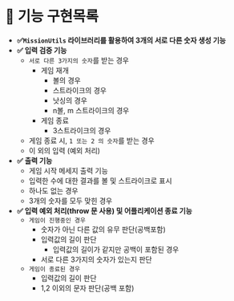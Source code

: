 # 🚀 기능 구현목록

- **✅`MissionUtils` 라이브러리를 활용하여 3개의 서로 다른 숫자 생성 기능**
- **✅ 입력 검증 기능**
    - `서로 다른 3가지의 숫자`를 받는 경우
        - 게임 재개
            - 볼의 경우
            - 스트라이크의 경우
            - 낫싱의 경우
            - n볼, m 스트라이크의 경우
        - 게임 종료
            - 3스트라이크의 경우
    - 게임 종료 시, `1 또는 2 의 숫자`를 받는 경우
    - 이 외의 입력 (예외 처리)
- **✅ 출력 기능**
    - 게임 시작 메세지 출력 기능
    - 입력한 수에 대한 결과를 볼 및 스트라이크로 표시
    - 하나도 없는 경우
    - 3개의 숫자를 모두 맞힌 경우
- **✅ 입력 예외 처리(throw 문 사용) 및 어플리케이션 종료 기능**
    - `게임이 진행중인 경우`
        - 숫자가 아닌 다른 값의 유무 판단(공백포함)
        - 입력값의 길이 판단
            - 입력값의 길이가 같지만 공백이 포함된 경우
        - 서로 다른 3가지의 숫자가 있는지 판단
    - `게임이 종료된 경우`
        - 입력값의 길이 판단
        - 1,2 이외의 문자 판단(공백 포함)